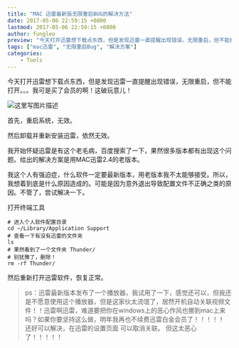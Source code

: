 ```yaml
---
title: "MAC 迅雷最新版无限重启BUG的解决方法"
date: 2017-05-06 22:59:15 +0800
lastmod: 2017-05-06 22:59:15 +0800
author: fungleo
preview: "今天打开迅雷想下载点东西，但是发现迅雷一直提醒出现错误，无限重启，但不能打开。。。我可是买了会员的啊！这破玩意儿！首先，重启系统，无效。然后卸载并重新安装迅雷，依然无效。我开始怀疑迅雷是有这个老毛病，百度搜索了一下，果然很多版本都有出现这个问题。给出的解决方案是用MAC迅雷2.4的老版本。我这个人有强迫症，什么软件一定要最新版本，用老版本我不太能够接受。所以，我想着到底是什么原因造成的。可能是因为意"
tags: ["mac迅雷", "无限重启Bug", "解决方案"]
categories:
    - Tools
---
```


今天打开迅雷想下载点东西，但是发现迅雷一直提醒出现错误，无限重启，但不能打开。。。我可是买了会员的啊！这破玩意儿！

![这里写图片描述](http://www.fengimg.com/data/attachment/forum/201603/05/070636elluaoxo2puf6b8u.png)

首先，重启系统，无效。

然后卸载并重新安装迅雷，依然无效。

我开始怀疑迅雷是有这个老毛病，百度搜索了一下，果然很多版本都有出现这个问题。给出的解决方案是用MAC迅雷2.4的老版本。

我这个人有强迫症，什么软件一定要最新版本，用老版本我不太能够接受。所以，我想着到底是什么原因造成的。可能是因为意外退出导致配置文件不正确之类的原因。不管了，尝试解决一下。

打开终端工具

```#
# 进入个人软件配置目录
cd ~/Library/Application Support
# 查看一下有没有迅雷的文件夹
ls
# 果然看到了一个文件夹 Thunder/
# 别犹豫了，删除！
rm -rf Thunder/
```
然后重新打开迅雷软件，恢复正常。
>ps：迅雷最新版本发布了一个播放器，我试用了一下，感觉还可以，但我还是不愿意使用这个播放器，但是这家伙太流氓了，居然开机自动关联视频文件！！迅雷啊迅雷，难道要把你在windows上的恶心作风也挪到mac上来吗？如果你要坚持这么做，明年我再也不续费迅雷白金会员了！！！！！
>还好可以解决，在迅雷的设置页面 可以取消关联。
>但这太恶心了！！！！！
